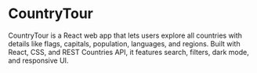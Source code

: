 # CountryTour
CountryTour is a React web app that lets users explore all countries with details like flags, capitals, population, languages, and regions. Built with React, CSS, and REST Countries API, it features search, filters, dark mode, and responsive UI.
